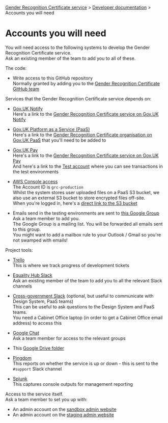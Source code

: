 
[Gender Recognition Certificate service](../README.md) >
[Developer documentation](README.md) >
Accounts you will need

# Accounts you will need

You will need access to the following systems to develop the Gender Recognition Certificate service.  
Ask an existing member of the team to add you to all of these.

The code:
* Write access to this GitHub repository  
  Normally granted by adding you to the
  [Gender Recognition Certificate GitHub team](https://github.com/orgs/cabinetoffice/teams/gender-recognition-certification)

Services that the Gender Recognition Certificate service depends on:
* [Gov.UK Notify](https://www.notifications.service.gov.uk/)  
  Here's a link to the [Gender Recognition Certificate service on Gov.UK Notify](https://www.notifications.service.gov.uk/services/36bdb0a3-86e3-423d-b1ce-26fae1ead417)

* [Gov.UK Platform as a Service (PaaS)](https://www.cloud.service.gov.uk/)  
  Here's a link to the [Gender Recognition Certificate organisation on Gov.UK PaaS](https://admin.london.cloud.service.gov.uk/organisations/7f161279-648d-4cf4-99c6-0e8af0454f65)
  that you'll need to be added to

* [Gov.UK Pay](https://www.payments.service.gov.uk/)  
  Here's a link to the [Gender Recognition Certificate service on Gov.UK Pay](https://selfservice.payments.service.gov.uk/service/4a23aa76474848b1b003ebe58321ffac/organisation-details)  
  And here's a link to the [Test account](https://selfservice.payments.service.gov.uk/account/9ce8b0f823524e32b74be275880b13db/dashboard) where you can see transactions in the test environments

* [AWS Console access](https://grc-production.signin.aws.amazon.com/console)  
  The Account ID is `grc-production`  
  Whilst the system stores user uploaded files on a PaaS S3 bucket, we also use an external S3 bucket to store encrypted files off-site.  
  When you're logged in, here's a [direct link to the S3 bucket](https://s3.console.aws.amazon.com/s3/buckets/uk-gov-gender-recognition-certificate-service-backups)

* Emails send in the testing environments are sent to [this Google Group](https://groups.google.com/a/cabinetoffice.gov.uk/d/forum/grc-service-account)  
  Ask a team member to add you.  
  The Google Group is a mailing list. You will be forwarded all emails sent to this group.  
  You might want to add a mailbox rule to your Outlook / Gmail so you're not swamped with emails!

Project tools:
* [Trello](https://trello.com/b/E8b3Jgfl)  
  This is where we track progress of development tickets

* [Equality Hub Slack](https://equalityhub.slack.com)  
  Ask an existing member of the team to add you to all the relevant Slack channels

* [Cross-government Slack](https://ukgovernmentdigital.slack.com) (optional, but useful to communicate with Design System, PaaS teams)  
  This can be useful to ask questions to the Design System and PaaS teams.  
  You need a Cabinet Office laptop (in order to get a Cabinet Office email address) to access this

* [Google Chat](https://mail.google.com/chat)  
  Ask a team member for access to the relevant groups

* This [Google Drive folder](https://drive.google.com/drive/u/3/folders/14BJ-tgEuGbdf1Ak0A1G8nUZxP7LdJDa0)

* [Pingdom](https://www.pingdom.com/)  
  This reports on whether the service is up or down - this is sent to the `#support` Slack channel

* [Splunk](https://www.splunk.com/)  
  This captures console outputs for management reporting

Access to the service itself.  
Ask a team member to set you up with:
* An admin account on the [sandbox admin website](https://geo-gender-recognition-certificate-admin.london.cloudapps.digital/)
* An admin account on the [staging admin website](https://grc-staging-admin.london.cloudapps.digital/)

